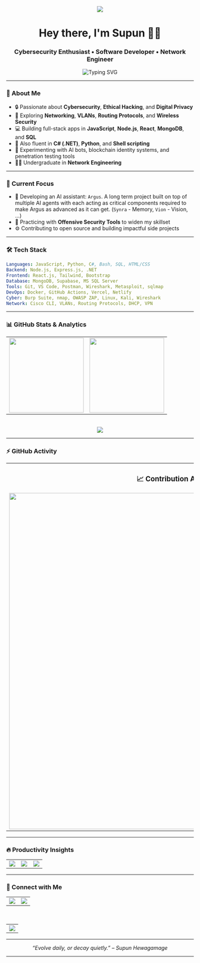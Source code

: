 <div align="center">
  <img src="https://capsule-render.vercel.app/api?type=waving&color=gradient&customColorList=6,11,20&height=200&section=header&text=Supun%20Hewagamage&fontSize=50&fontColor=fff&animation=twinkling&fontAlignY=35&desc=Cybersecurity%20•%20Development%20•%20Innovation&descAlignY=55&descSize=18"/>
</div>

<h1 align="center">Hey there, I'm Supun 👨‍💻</h1>
<h3 align="center">Cybersecurity Enthusiast • Software Developer • Network Engineer</h3>

<div align="center">
  <img src="https://readme-typing-svg.herokuapp.com?font=Fira+Code&size=20&duration=3000&pause=1000&color=00BFFF&center=true&vCenter=true&width=435&lines=Goal-Oriented+Technologist;Lover+of+Code%2C+Packets%2C+and+Privacy;Always+Learning+%E2%9A%9B%EF%B8%8F;Let's+Build+Secure+Futures+Together" alt="Typing SVG" />
</div>

---

### 🧠 About Me

- 🔒 Passionate about **Cybersecurity**, **Ethical Hacking**, and **Digital Privacy**
- 📡 Exploring **Networking**, **VLANs**, **Routing Protocols**, and **Wireless Security**
- 💻 Building full-stack apps in **JavaScript**, **Node.js**, **React**, **MongoDB**, and **SQL**
- 🧰 Also fluent in **C# (.NET)**, **Python**, and **Shell scripting**
- 🧪 Experimenting with AI bots, blockchain identity systems, and penetration testing tools
- 🧑‍🎓 Undergraduate in **Network Engineering**

---

### 🚀 Current Focus

- 🤖 Developing an AI assistant: `Argus`. A long term project built on top of multiple AI agents with each acting as critical components required to make Argus as advanced as it can get. (`Synra` - Memory, `Vion` - Vision, ...)
- 🧱 Practicing with **Offensive Security Tools** to widen my skillset
- ⚙️ Contributing to open source and building impactful side projects

---

### 🛠️ Tech Stack

```yaml
Languages: JavaScript, Python, C#, Bash, SQL, HTML/CSS
Backend: Node.js, Express.js, .NET
Frontend: React.js, Tailwind, Bootstrap
Database: MongoDB, Supabase, MS SQL Server
Tools: Git, VS Code, Postman, Wireshark, Metasploit, sqlmap
DevOps: Docker, GitHub Actions, Vercel, Netlify
Cyber: Burp Suite, nmap, OWASP ZAP, Linux, Kali, Wireshark
Network: Cisco CLI, VLANs, Routing Protocols, DHCP, VPN
````

---

### 📊 GitHub Stats & Analytics

<div align="center">

<table>
  <tr>
    <td width="50%" align="center">
      <img height="200" src="https://github-readme-stats.vercel.app/api?username=supunhg&show_icons=true&theme=tokyonight&hide_border=true&custom_title=⚡%20GitHub%20Overview&ring_color=00d4aa&sideNums_color=1a73e8"/>
    </td>
    <td width="50%" align="center">
      <img height="200" src="https://github-readme-stats.vercel.app/api/top-langs/?username=supunhg&layout=compact&theme=tokyonight&hide_border=true&langs_count=10&custom_title=🔥%20Most%20Used%20Languages&card_width=400" />
    </td>
  </tr>
</table>

<br>

  <img src="https://github-readme-streak-stats.herokuapp.com/?user=supunhg&theme=tokyonight&hide_border=true" />

</div>

---

### ⚡ GitHub Activity

<div align="center">

<table>
  <tr>
    <td align="center">
      <h3>📈 Contribution Activity</h3>
      <img width="900" src="https://github-readme-activity-graph.vercel.app/graph?username=supunhg&theme=tokyo-night&hide_border=true&radius=16&area=true&order=5&custom_title=Yearly%20Contribution%20Graph&point_size=6&line_thickness=2"/>
    </td>
  </tr>
</table>

</div>

---

### 🔥 Productivity Insights

<div align="center">

<table>
  <tr>
    <td width="33%" align="center">
      <img src="https://img.shields.io/badge/Focus-Cybersecurity-FF6B6B?style=for-the-badge&logo=shield&logoColor=white" />
      <br>
    </td>
    <td width="34%" align="center">
      <img src="https://img.shields.io/badge/Learning-Continuous-1A73E8?style=for-the-badge&logo=bookstack&logoColor=white" />
      <br>
    </td>
    <td width="33%" align="center">
      <img src="https://img.shields.io/badge/Collaboration-Open-F39C12?style=for-the-badge&logo=handshake&logoColor=white" />
      <br>
    </td>
  </tr>
</table>

</div>

---

### 🧭 Connect with Me

<div align="center">

<table>
  <tr>
    <td align="center">
      <a href="https://www.linkedin.com/in/supunhewagamage">
        <img src="https://img.shields.io/badge/LinkedIn-Connect-0077B5?style=for-the-badge&logo=linkedin&logoColor=white&labelColor=0077B5" />
      </a>
    </td>
    <td align="center">
      <a href="https://github.com/supunhg">
        <img src="https://img.shields.io/badge/GitHub-Follow-181717?style=for-the-badge&logo=github&logoColor=white&labelColor=181717" />
      </a>
    </td>

  </tr>
</table>

<br>

<table>
  <tr>
    <td align="center">
      <img src="https://capsule-render.vercel.app/api?type=waving&color=gradient&customColorList=6,11,20&height=100&section=footer&text=Thanks%20for%20visiting!&fontSize=16&fontColor=fff&animation=twinkling&fontAlignY=75"/>
    </td>
  </tr>
</table>

</div>

---

<p align="center"><i>“Evolve daily, or decay quietly.” – Supun Hewagamage</i></p>

---
